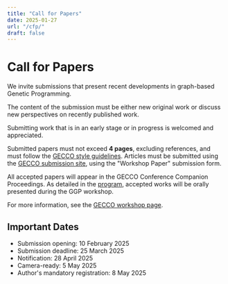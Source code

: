 ```yaml
---
title: "Call for Papers"
date: 2025-01-27
url: "/cfp/"
draft: false
---
```


# Call for Papers

We invite submissions that present recent developments in graph-based Genetic Programming. 

The content of the submission must be either new original work or discuss new perspectives on recently published work. 

Submitting work that is in an early stage or in progress is welcomed and appreciated.

Submitted papers must not exceed **4 pages**, excluding references, and must follow the [GECCO style guidelines](https://gecco-2025.sigevo.org/Paper-Submission-Instructions). 
Articles must be submitted using the [GECCO submission site](https://ssl.linklings.net/conferences/gecco/), using the "Workshop Paper" submission form.

All accepted papers will appear in the GECCO Conference Companion Proceedings. As detailed in the [program](https://graphgp.com/program/), accepted works will be orally presented during the GGP workshop.

For more information, see the [GECCO workshop page](https://gecco-2025.sigevo.org/Call-for-Workshop-Papers).

## Important Dates

+ Submission opening: 10 February 2025 
+ Submission deadline: 25 March 2025 
+ Notification: 28 April 2025
+ Camera-ready: 5 May 2025
+ Author's mandatory registration: 8 May 2025
